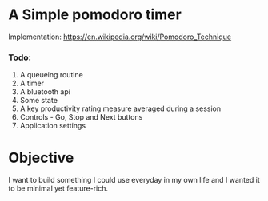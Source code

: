 # A Simple pomodoro timer
Implementation: https://en.wikipedia.org/wiki/Pomodoro_Technique

### Todo:
1. A queueing routine
2. A timer
3. A bluetooth api
4. Some state
5. A key productivity rating measure averaged during a session
6. Controls - Go, Stop and Next buttons
7. Application settings

# Objective
I want to build something I could use everyday in my own life and I wanted it to be minimal yet feature-rich.

